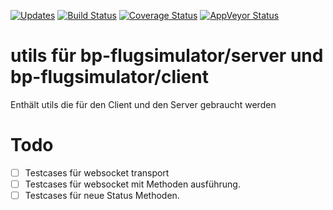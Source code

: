[![Updates](https://pyup.io/repos/github/bp-flugsimulator/utils/shield.svg)](https://pyup.io/repos/github/bp-flugsimulator/utils/)
[![Build Status](https://travis-ci.org/bp-flugsimulator/utils.svg?branch=master)](https://travis-ci.org/bp-flugsimulator/utils)
[![Coverage Status](https://coveralls.io/repos/github/bp-flugsimulator/utils/badge.svg)](https://coveralls.io/github/bp-flugsimulator/utils)
[![AppVeyor Status](https://ci.appveyor.com/api/projects/status/32r7s2skrgm9ubva?svg=true)](https://ci.appveyor.com/project/GreenM0nst3r/utils)


# utils für bp-flugsimulator/server und bp-flugsimulator/client
Enthält utils die für den Client und den Server gebraucht werden

# Todo
- [ ] Testcases für websocket transport
- [ ] Testcases für websocket mit Methoden ausführung.
- [ ] Testcases für neue Status Methoden.
